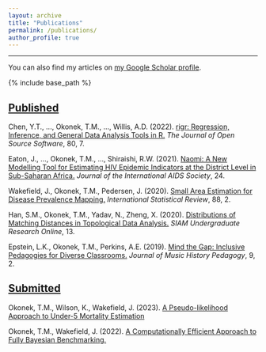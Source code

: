 ```yaml
---
layout: archive
title: "Publications"
permalink: /publications/
author_profile: true
---
```


<hr>

You can also find my articles on [my Google Scholar profile](https://scholar.google.com/citations?hl=en&user=dGKBXRUAAAAJ&view_op=list_works&authuser=2).

{% include base_path %}

## <u>Published</u>

Chen, Y.T., ..., Okonek, T.M., ..., Willis, A.D. (2022). [rigr: Regression, Inference, and General Data Analysis Tools in R.](https://doi.org/10.21105/joss.04847) <i>The Journal of Open Source Software</i>, 80, 7.

Eaton, J., ..., Okonek, T.M., ..., Shiraishi, R.W. (2021). [Naomi: A New Modelling Tool for Estimating HIV Epidemic Indicators at the District Level in Sub-Saharan Africa.](https://doi.org/10.1002/jia2.25788) <i>Journal of the International AIDS Society</i>, 24.

Wakefield, J., Okonek, T.M., Pedersen, J. (2020). [Small Area Estimation for Disease Prevalence Mapping.](https://doi.org/10.1111/insr.12400) <i>International Statistical Review</i>, 88, 2.

Han, S.M., Okonek, T.M., Yadav, N., Zheng, X. (2020). [Distributions of Matching Distances in Topological Data Analysis.](https://www.siam.org/Portals/0/Publications/SIURO/Vol13/S01730PDF.pdf?ver=2020-04-14-134630-267) <i>SIAM Undergraduate Research Online</i>, 13.

Epstein, L.K., Okonek, T.M., Perkins, A.E. (2019). [Mind the Gap: Inclusive Pedagogies for Diverse Classrooms.](https://www.ams-net.org/ojs/index.php/jmhp/article/view/306/655) <i>Journal of Music History Pedagogy</i>, 9, 2.

## <u>Submitted</u>

Okonek, T.M., Wilson, K., Wakefield, J. (2023). [A Pseudo-likelihood Approach to Under-5 Mortality Estimation](https://arxiv.org/abs/2310.11357)

Okonek, T.M., Wakefield, J. (2022). [A Computationally Efficient Approach to Fully Bayesian Benchmarking.](https://arxiv.org/abs/2203.12195)
